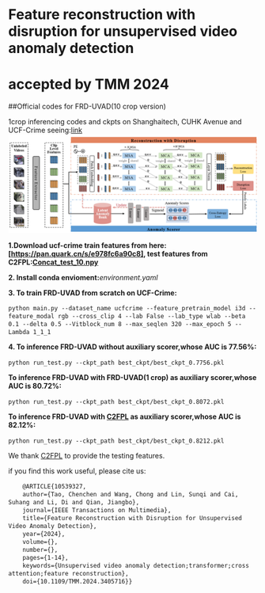 # Feature reconstruction with disruption for unsupervised video anomaly detection
# accepted by TMM 2024
##Official codes for FRD-UVAD(10 crop version)

1crop inferencing codes and ckpts on Shanghaitech, CUHK Avenue and UCF-Crime seeing:[link](https://github.com/tcc-power/FRD-unsupervised-video-anomaly-detection-1crop)
![Framework](main_fig.PNG)

**1.Download ucf-crime train features from here:[https://pan.quark.cn/s/e978fc6a90c8], test features from C2FPL:[Concat_test_10.npy](https://mbzuaiac-my.sharepoint.com/personal/anas_al-lahham_mbzuai_ac_ae/_layouts/15/onedrive.aspx?id=%2Fpersonal%2Fanas%5Fal%2Dlahham%5Fmbzuai%5Fac%5Fae%2FDocuments%2FApplications%2FPaper%20Submissions%2FCVPR%202024%2Fconcatenated%5Ffeatures&ga=1)**


**2. Install conda envioment:**_environment.yaml_


**3. To train FRD-UVAD from scratch on UCF-Crime:**

```
python main.py --dataset_name ucfcrime --feature_pretrain_model i3d --feature_modal rgb --cross_clip 4 --lab False --lab_type wlab --beta 0.1 --delta 0.5 --Vitblock_num 8 --max_seqlen 320 --max_epoch 5 --Lambda 1_1_1
```


**4. To inference FRD-UVAD without auxiliary scorer,whose AUC is 77.56\%:**

```python run_test.py --ckpt_path best_ckpt/best_ckpt_0.7756.pkl```


**To inference FRD-UVAD with FRD-UVAD(1 crop) as auxiliary scorer,whose AUC is 80.72\%:**

```python run_test.py --ckpt_path best_ckpt/best_ckpt_0.8072.pkl```


**To inference FRD-UVAD with [C2FPL](https://github.com/AnasEmad11/C2FPL) as auxiliary scorer,whose AUC is 82.12\%:**

```python run_test.py --ckpt_path best_ckpt/best_ckpt_0.8212.pkl```




We thank [C2FPL](https://github.com/AnasEmad11/C2FPL) to provide the testing features.

if you find this work useful, please cite us:
```
    @ARTICLE{10539327,
    author={Tao, Chenchen and Wang, Chong and Lin, Sunqi and Cai, Suhang and Li, Di and Qian, Jiangbo},
    journal={IEEE Transactions on Multimedia},
    title={Feature Reconstruction with Disruption for Unsupervised Video Anomaly Detection},
    year={2024},
    volume={},
    number={},
    pages={1-14},
    keywords={Unsupervised video anomaly detection;transformer;cross attention;feature reconstruction},
    doi={10.1109/TMM.2024.3405716}}
```
